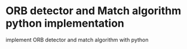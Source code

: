 # ORB detector and Match algorithm python implementation
 implement ORB detector and match algorithm with python
